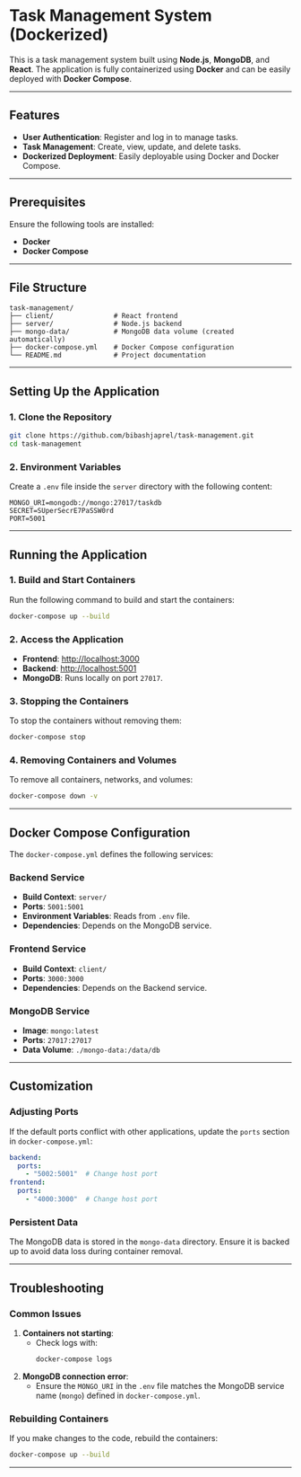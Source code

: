 
# Task Management System (Dockerized)

This is a task management system built using **Node.js**, **MongoDB**, and **React**. The application is fully containerized using **Docker** and can be easily deployed with **Docker Compose**.

---

## Features
- **User Authentication**: Register and log in to manage tasks.
- **Task Management**: Create, view, update, and delete tasks.
- **Dockerized Deployment**: Easily deployable using Docker and Docker Compose.
<!-- - **Real-Time Notifications**: Alerts for overdue tasks using `node-cron` and WebSockets. -->

---

## Prerequisites
Ensure the following tools are installed:
- **Docker**
- **Docker Compose**

---

## File Structure
```plaintext
task-management/
├── client/               # React frontend
├── server/               # Node.js backend
├── mongo-data/           # MongoDB data volume (created automatically)
├── docker-compose.yml    # Docker Compose configuration
└── README.md             # Project documentation
```

---

## Setting Up the Application

### 1. Clone the Repository
```bash
git clone https://github.com/bibashjaprel/task-management.git
cd task-management
```

### 2. Environment Variables
Create a `.env` file inside the `server` directory with the following content:
```env
MONGO_URI=mongodb://mongo:27017/taskdb
SECRET=SUperSecrE7PaSSW0rd
PORT=5001
```

---

## Running the Application

### 1. Build and Start Containers
Run the following command to build and start the containers:
```bash
docker-compose up --build
```

### 2. Access the Application
- **Frontend**: [http://localhost:3000](http://localhost:3000)
- **Backend**: [http://localhost:5001](http://localhost:5001)
- **MongoDB**: Runs locally on port `27017`.

### 3. Stopping the Containers
To stop the containers without removing them:
```bash
docker-compose stop
```

### 4. Removing Containers and Volumes
To remove all containers, networks, and volumes:
```bash
docker-compose down -v
```

---

## Docker Compose Configuration
The `docker-compose.yml` defines the following services:

### Backend Service
- **Build Context**: `server/`
- **Ports**: `5001:5001`
- **Environment Variables**: Reads from `.env` file.
- **Dependencies**: Depends on the MongoDB service.

### Frontend Service
- **Build Context**: `client/`
- **Ports**: `3000:3000`
- **Dependencies**: Depends on the Backend service.

### MongoDB Service
- **Image**: `mongo:latest`
- **Ports**: `27017:27017`
- **Data Volume**: `./mongo-data:/data/db`

---

## Customization

### Adjusting Ports
If the default ports conflict with other applications, update the `ports` section in `docker-compose.yml`:
```yaml
backend:
  ports:
    - "5002:5001"  # Change host port
frontend:
  ports:
    - "4000:3000"  # Change host port
```

### Persistent Data
The MongoDB data is stored in the `mongo-data` directory. Ensure it is backed up to avoid data loss during container removal.

---

## Troubleshooting

### Common Issues
1. **Containers not starting**:
   - Check logs with:
     ```bash
     docker-compose logs
     ```
2. **MongoDB connection error**:
   - Ensure the `MONGO_URI` in the `.env` file matches the MongoDB service name (`mongo`) defined in `docker-compose.yml`.

### Rebuilding Containers
If you make changes to the code, rebuild the containers:
```bash
docker-compose up --build
```

---
